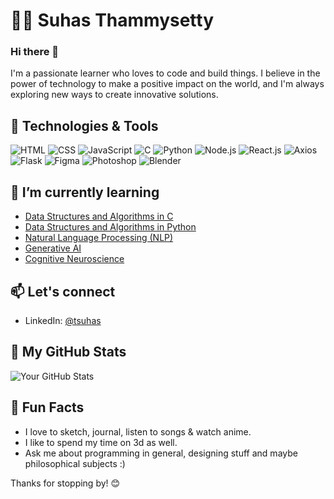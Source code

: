 # 👨‍💻 Suhas Thammysetty

### Hi there 👋

I'm a passionate learner who loves to code and build things. I believe in the power of technology to make a positive impact on the world, and I'm always exploring new ways to create innovative solutions.

## 🔧 Technologies & Tools

![HTML](https://img.shields.io/badge/-HTML-333333?style=flat&logo=html5)
![CSS](https://img.shields.io/badge/-CSS-333333?style=flat&logo=css3)
![JavaScript](https://img.shields.io/badge/-JavaScript-333333?style=flat&logo=javascript)
![C](https://img.shields.io/badge/-C-333333?style=flat&logo=c)
![Python](https://img.shields.io/badge/-Python-333333?style=flat&logo=python)
![Node.js](https://img.shields.io/badge/-Node.js-333333?style=flat&logo=node.js)
![React.js](https://img.shields.io/badge/-React.js-333333?style=flat&logo=react)
![Axios](https://img.shields.io/badge/-Axios-333333?style=flat&logo=axios)
![Flask](https://img.shields.io/badge/-Flask-333333?style=flat&logo=flask)
![Figma](https://img.shields.io/badge/-Figma-333333?style=flat&logo=figma)
![Photoshop](https://img.shields.io/badge/-Photoshop-333333?style=flat&logo=adobe-photoshop)
![Blender](https://img.shields.io/badge/-Blender-333333?style=flat&logo=blender)

## 🌱 I’m currently learning

- [Data Structures and Algorithms in C](https://www.geeksforgeeks.org/courses/c-Programming-basic-to-advanced)
- [Data Structures and Algorithms in Python](https://www.geeksforgeeks.org/python-data-structures-and-algorithms/)
- [Natural Language Processing (NLP)](https://www.deeplearning.ai/resources/natural-language-processing/)
- [Generative AI](https://www.nvidia.com/en-us/glossary/data-science/generative-ai/)
- [Cognitive Neuroscience](https://e-catalogue.jhu.edu/course-descriptions/neuroscience/)

## 📫 Let's connect

- LinkedIn: [@tsuhas](https://www.linkedin.com/in/tsuhas)

## 🚀 My GitHub Stats

![Your GitHub Stats](https://github-readme-stats.vercel.app/api?username=heysuhas&show_icons=true&count_private=true&hide=contribs,prs&theme=radical)

## 🎉 Fun Facts

- I love to sketch, journal, listen to songs & watch anime.
- I like to spend my time on 3d as well.
- Ask me about programming in general, designing stuff and maybe philosophical subjects :)

Thanks for stopping by! 😊


